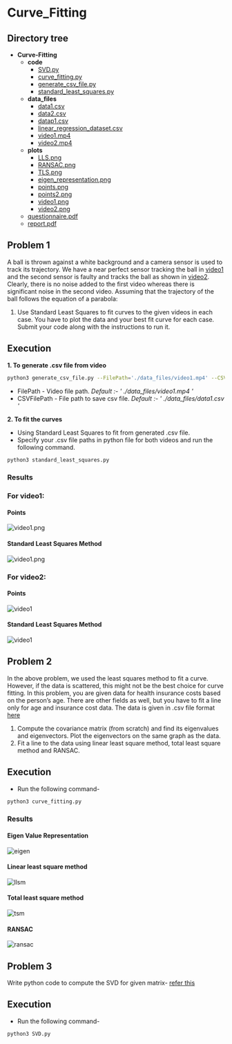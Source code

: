 # Curve_Fitting
## Directory tree
- __Curve\-Fitting__
   - __code__
     - [SVD.py](code/SVD.py)
     - [curve\_fitting.py](code/curve_fitting.py)
     - [generate\_csv\_file.py](code/generate_csv_file.py)
     - [standard\_least\_squares.py](code/standard_least_squares.py)
   - __data\_files__
     - [data1.csv](data_files/data1.csv)
     - [data2.csv](data_files/data2.csv)
     - [datap1.csv](data_files/datap1.csv)
     - [linear\_regression\_dataset.csv](data_files/linear_regression_dataset.csv)
     - [video1.mp4](data_files/video1.mp4)
     - [video2.mp4](data_files/video2.mp4)
   - __plots__
     - [LLS.png](plots/LLS.png)
     - [RANSAC.png](plots/RANSAC.png)
     - [TLS.png](plots/TLS.png)
     - [eigen\_representation.png](plots/eigen_representation.png)
     - [points.png](plots/points.png)
     - [points2.png](plots/points2.png)
     - [video1.png](plots/video1.png)
     - [video2.png](plots/video2.png)
   - [questionnaire.pdf](homework1.pdf)
   - [report.pdf](Enpm673_Homework1_report.pdf)
     

## Problem 1
A ball is thrown against a white background and a camera sensor is used to track its
trajectory. We have a near perfect sensor tracking the ball in [video1](./data_files/video1.mp4) and the second sensor is faulty and tracks the ball as shown in [video2](./data_files/video2.mp4). Clearly, there is no noise added to the first video whereas there is significant noise in the second video. Assuming that the trajectory of the ball follows the equation of a parabola:

1. Use Standard Least Squares to fit curves to the given videos in each case. You
have to plot the data and your best fit curve for each case. Submit your code
along with the instructions to run it.

## Execution
**1. To generate .csv file from video**
``` bash
python3 generate_csv_file.py --FilePath='./data_files/video1.mp4' --CSVFilePath='./<Path>/<File_Name>.csv' 
```
- FilePath -  Video file path. *Default :- ' ./data_files/video1.mp4 '*
- CSVFilePath - File path to save csv file. *Default :- ' ./data_files/data1.csv '*

**2. To fit the curves**
- Using Standard Least Squares to fit from generated .csv file.
- Specify your .csv file paths in python file for both videos and run the following command.
``` bash
python3 standard_least_squares.py
```
### Results
### For video1:
#### Points
![video1.png](./plots/points.png)  

#### Standard Least Squares Method
![video1.png](./plots/video1.png) 

### For video2:
#### Points
![video1](./plots/points2.png)  

#### Standard Least Squares Method
![video1](./plots/video2.png) 

## Problem 2
In the above problem, we used the least squares method to fit a curve. However, if the
data is scattered, this might not be the best choice for curve fitting. In this problem, you are given data for health insurance costs based on the person’s age. There are other fields as well, but you have to fit a line only for age and insurance cost data. The data is given in .csv file format [here](./data_files/linear_regression_dataset.csv)

1. Compute the covariance matrix (from scratch) and find its eigenvalues and eigenvectors. Plot the eigenvectors on the same graph as the data.
2. Fit a line to the data using linear least square method, total least square method
and RANSAC.

## Execution  
- Run the following command-    
```bash
python3 curve_fitting.py
```

### Results
#### Eigen Value Representation  
![eigen](./plots/eigen_representation.png)  

#### Linear least square method  
![llsm](./plots/LLS.png)  

#### Total least square method  
![tsm](./plots/TLS.png)  

#### RANSAC  
![ransac](./plots/RANSAC.png)  

## Problem 3
Write python code to compute the SVD for given matrix- [refer this](./homework1.pdf)  

## Execution  
- Run the following command-    
```bash
python3 SVD.py
```